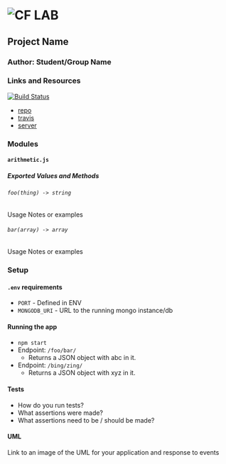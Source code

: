 ![CF](http://i.imgur.com/7v5ASc8.png) LAB
=================================================

## Project Name

### Author: Student/Group Name

### Links and Resources
[![Build Status](https://www.travis-ci.com/jaredpattison/01-node-ecosystem.svg?branch=master)](https://www.travis-ci.com/jaredpattison/01-node-ecosystem)
* [repo](https://github.com/jaredpattison/01-node-ecosystem)
* [travis](https://www.travis-ci.com/jaredpattison/01-node-ecosystem)
* [server](https://jared01.herokuapp.com/)

### Modules
#### `arithmetic.js`
##### Exported Values and Methods

###### `foo(thing) -> string`
Usage Notes or examples

###### `bar(array) -> array`
Usage Notes or examples

### Setup
#### `.env` requirements
* `PORT` - Defined in ENV
* `MONGODB_URI` - URL to the running mongo instance/db

#### Running the app
* `npm start`
* Endpoint: `/foo/bar/`
  * Returns a JSON object with abc in it.
* Endpoint: `/bing/zing/`
  * Returns a JSON object with xyz in it.

#### Tests
* How do you run tests?
* What assertions were made?
* What assertions need to be / should be made?

#### UML
Link to an image of the UML for your application and response to events
